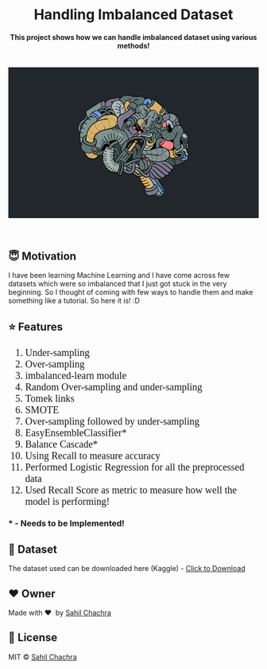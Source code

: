 <h1 align="center">Handling Imbalanced Dataset</h1>

<div align= "center">
  <h4>This project shows how we can handle imbalanced dataset using various methods!</h4><br>
  <img src="https://github.com/SahilChachra/Handling-Imbalanced-Dataset/blob/master/sampleImage/neurotech.gif">
</div>

&nbsp;&nbsp;&nbsp;&nbsp;&nbsp;&nbsp;&nbsp;&nbsp;&nbsp;&nbsp;&nbsp;&nbsp;&nbsp;&nbsp;&nbsp;&nbsp;&nbsp;&nbsp;&nbsp;&nbsp;&nbsp;&nbsp;&nbsp;&nbsp;&nbsp;&nbsp;&nbsp;&nbsp;&nbsp;&nbsp;

## :innocent: Motivation
I have been learning Machine Learning and I have come across few datasets which were so imbalanced that I just got stuck in the very beginning. So I thought of coming with few ways to handle them and make something like a tutorial. So here it is! :D

## :star: Features
<ol style="font-family: cursive; font-size: 20px;">
    <li>Under-sampling</li>
    <li>Over-sampling</li>
    <li>imbalanced-learn module</li>
    <li>Random Over-sampling and under-sampling</li>
    <li>Tomek links</li>
    <li>SMOTE</li>
    <li>Over-sampling followed by under-sampling</li>
    <li>EasyEnsembleClassifier*</li>
    <li>Balance Cascade*</li>
    <li>Using Recall to measure accuracy</li>
    <li>Performed Logistic Regression for all the preprocessed data</li>
    <li>Used Recall Score as metric to measure how well the model is performing!</li>
</ol>
<h3>* - Needs to be Implemented!</h3>

## :file_folder: Dataset
The dataset used can be downloaded here (Kaggle) - [Click to Download](https://www.kaggle.com/mlg-ulb/creditcardfraud)

## :heart: Owner
Made with :heart:&nbsp;  by [Sahil Chachra](https://github.com/SahilChachra)

## :eyes: License
MIT © [Sahil Chachra](https://github.com/SahilChachra/Handling-Imbalanced-Dataset/blob/master/LICENSE)
